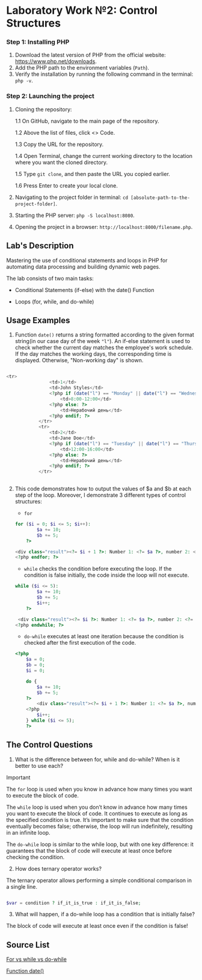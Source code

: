 # Laboratory Work №2: Control Structures

### Step 1: Installing PHP 

1. Download the latest version of PHP from the official website: https://www.php.net/downloads.
2. Add the PHP path to the environment variables (`Path`).
3. Verify the installation by running the following command in the terminal: `php -v`.

### Step 2: Launching the project

1. Cloning the repository:

   1.1 On GitHub, navigate to the main page of the repository.

   1.2 Above the list of files, click <> Code.
   
   1.3 Copy the URL for the repository.

   1.4 Open Terminal, сhange the current working directory to the location where you want the cloned directory.

   1.5 Type `git clone`, and then paste the URL you copied earlier.

   1.6 Press Enter to create your local clone.
3. Navigating to the project folder in terminal: `cd [absolute-path-to-the-project-folder]`.
4. Starting the PHP server: `php -S localhost:8080`.
5. Opening the project in a browser: `http://localhost:8000/filename.php`.

## Lab's Description

Mastering the use of conditional statements and loops in PHP for automating data processing and building dynamic web pages.

The lab consists of two main tasks:

   - Conditional Statements (if-else) with the date() Function
   
   - Loops (for, while, and do-while)


## Usage Examples

1. Function `date()` returns a string formatted according to the given format string(in our case day of the week `"l"`).
An if-else statement is used to check whether the current day matches the employee's work schedule. 
If the day matches the working days, the corresponding time is displayed. Otherwise, "Non-working day" is shown. 

```php

<tr>
                <td>1</td>
                <td>John Styles</td>
                <?php if (date("l") == "Monday" || date("l") == "Wednesday" || date("l") == "Friday"): ?>
                    <td>8:00-12:00</td>
                <?php else: ?>
                    <td>Нерабочий день</td>
                <?php endif; ?>
            </tr>
            <tr>
                <td>2</td>
                <td>Jane Doe</td>
                <?php if (date("l") == "Tuesday" || date("l") == "Thursday" || date("l") == "Saturday"): ?>
                    <td>12:00-16:00</td>
                <?php else: ?>
                    <td>Нерабочий день</td>
                <?php endif; ?>
            </tr>
        
```

2. This code demonstrates how to output the values of $a and $b at each step of the loop. Moreover, I demonstrate 3 different types of control structures:

    - `for`


    ```php
    for ($i = 0; $i <= 5; $i++):
            $a += 10;
            $b += 5;
        ?>

    <div class="result"><?= $i + 1 ?>: Number 1: <?= $a ?>, number 2: <?= $b ?></div>
    <?php endfor; ?>
    ```

    - `while` checks the condition before executing the loop. If the condition is false initially, the code inside the loop will not execute.


    ```php
    while ($i <= 5):
            $a += 10;
            $b += 5;
            $i++;
        ?>

     <div class="result"><?= $i ?>: Number 1: <?= $a ?>, number 2: <?= $b ?></div>
    <?php endwhile; ?>
    ```

    - `do-while` executes at least one iteration because the condition is checked after the first execution of the code.


    ```php
    <?php
        $a = 0;
        $b = 0;
        $i = 0;

        do {
            $a += 10;
            $b += 5;
        ?>
            <div class="result"><?= $i + 1 ?>: Number 1: <?= $a ?>, number 2: <?= $b ?></div>
        <?php
            $i++;
        } while ($i <= 5);
        ?>
    ```

## The Control Questions

1. What is the difference between for, while and do-while? When is it better to use each?

> [!IMPORTANT]
> The `for` loop is used when you know in advance how many times you want to execute the block of code.
>
> The `while` loop is used when you don’t know in advance how many times you want to execute the block of code. It continues to execute as long as the specified condition is true.
It’s important to make sure that the condition eventually becomes false; otherwise, the loop will run indefinitely, resulting in an infinite loop.
>
> The `do-while` loop is similar to the while loop, but with one key difference: it guarantees that the block of code will execute at least once before checking the condition.

2. How does ternary operator works?

The ternary operator allows performing a simple conditional comparison in a single line. 

```php

$var = condition ? if_it_is_true : if_it_is_false;

```

3. What will happen, if a do-while loop has a condition that is initially false?

The block of code will execute at least once even if the condition is false!

## Source List 

[For vs while vs do-while](https://www.geeksforgeeks.org/difference-between-for-while-and-do-while-loop-in-programming/)

[Function date()](https://www.php.net/manual/en/function.date.php)

















